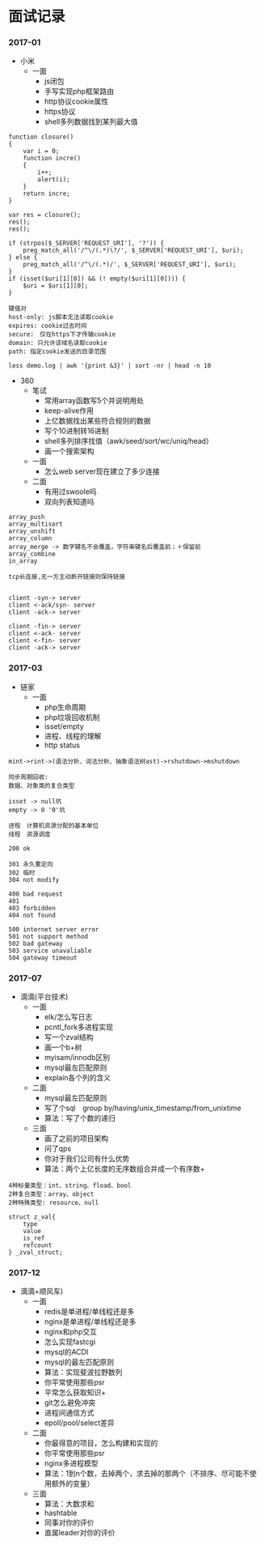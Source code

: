 # 面试记录

### 2017-01

- 小米
    + 一面
        * js闭包
        * 手写实现php框架路由
        * http协议cookie属性
        * https协议
        * shell多列数据找到某列最大值

```
function closure()
{
    var i = 0;
    function incre()
    {
        i++;
        alert(i);
    }
    return incre;
}

var res = closure();
res();
res();

if (strpos($_SERVER['REQUEST_URI'], '?')) {
    preg_match_all('/^\/(.*)\?/', $_SERVER['REQUEST_URI'], $uri);
} else {
    preg_match_all('/^\/(.*)/', $_SERVER['REQUEST_URI'], $uri);
}
if (isset($uri[1][0]) && (! empty($uri[1][0]))) {
    $uri = $uri[1][0];
}

键值对
host-only: js脚本无法读取cookie
expires: cookie过去时间
secure:　仅在https下才传输cookie 
domain: 只允许该域名读取cookie
path: 指定cookie发送的目录范围

less demo.log | awk '{print &3}' | sort -nr | head -n 10

```

- 360
    + 笔试
        * 常用array函数写5个并说明用处
        * keep-alive作用
        * 上亿数据找出某些符合规则的数据
        * 写个10进制转16进制
        * shell多列排序找值（awk/seed/sort/wc/uniq/head）
        * 画一个搜索架构
    + 一面
        * 怎么web server现在建立了多少连接
    + 二面
        * 有用过swoole吗
        * 双向列表知道吗

```
array_push
array_multisort
array_unshift
array_column
array_merge -> 数字键名不会覆盖，字符串键名后覆盖前；＋保留前
array_combine
in_array

tcp长连接,无一方主动断开链接则保持链接


client -syn-> server
client <-ack/syn- server
client -ack-> server

client -fin-> server
client <-ack- server
client <-fin- server
client -ack-> server

```

### 2017-03

- 链家
    + 一面
        * php生命周期
        * php垃圾回收机制
        * isset/empty
        * 进程、线程的理解
        * http status

```
mint->rint->(语法分析、词法分析、抽象语法树ast)->rshutdown->mshutdown

同步周期回收:
数据、对象类的复合类型

isset -> null坑
empty -> 0 '0'坑

进程　计算机资源分配的基本单位
线程　资源调度

200 ok

301 永久重定向
302 临时
304 not modify

400 bad request
401 
403 forbidden
404 not found

500 internet server error
501 not support method
502 bad gateway
503 service unavaliable
504 gateway timeout

```

### 2017-07

- 滴滴(平台技术)
    + 一面 
        * elk/怎么写日志
        * pcntl_fork多进程实现
        * 写一个zval结构
        * 画一个b+树
        * myisam/innodb区别
        * mysql最左匹配原则
        * explain各个列的含义
    + 二面
        * mysql最左匹配原则
        * 写了个sql　group by/having/unix_timestamp/from\_unixtime
        * 算法：写了个数的递归
    + 三面
        * 画了之前的项目架构
        * 问了qps
        * 你对于我们公司有什么优势
        * 算法：两个上亿长度的无序数组合并成一个有序数+ 

```
4种标量类型：int、string、fload、bool
2种复合类型：array、object
2种特殊类型: resource、null

struct z_val{
    type
    value
    is_ref
    refcount
} _zval_struct;
```

### 2017-12

- 滴滴+顺风车)
    + 一面
        * redis是单进程/单线程还是多
        * nginx是单进程/单线程还是多
        * nginx和php交互
        * 怎么实现fastcgi
        * mysql的ACDI
        * mysql的最左匹配原则
        * 算法：实现斐波拉野数列
        * 你平常使用那些psr
        * 平常怎么获取知识+       
        * git怎么避免冲突
        * 进程间通信方式
        * epoll/pool/select差异
    + 二面
        * 你最得意的项目，怎么构建和实现的
        * 你平常使用那些psr
        * nginx多进程模型
        * 算法：1到n个数，去掉两个，求去掉的那两个（不排序、尽可能不使用额外的变量）
    + 三面
        * 算法：大数求和
        * hashtable
        * 同事对你的评价       
        * 直属leader对你的评价
    
